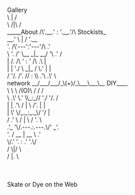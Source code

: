 


<!DOCTYPE html>
<html lang="en">
<head>
<mega charset="utf-8"
<meta name="viewport" content="width=device-width, initial-scale=1">
<title>SkateorDye</title>
<link rel="stylesheet" type="text/css" href="SkateorDye.css">
<link href="https://fonts.googleapis.com/css2?family=Montserrat:wght@100;200&family=Roboto+Mono:wght@100;300;600;700&display=swap" rel="stylesheet">
<link href="https://fonts.googleapis.com/css2?family=Tenor+Sans&display=swap" rel="stylesheet">
<link href="https://fonts.googleapis.com/css2?family=Cedarville+Cursive&display=swap" rel="stylesheet">
<scrip type="text/javascript" src="https://cdn.rawgit.com/asvd/dragscroll/master/dragscroll.js">
</head>


<body class="Welcome_to_SkateorDye" >

<p>
                <span>Gallery</span>   <br>
            \         |         /              <br>
             \       /|\       /     <br>
          _____About     /\'.__.' : '.__.'/\  Stockists_<br>
 __.'  \      |      /  '.__ <br>
        '.     /\'---':'---'/\     .' <br>
        \ '. /'  \__ _|_ __/  '\ .' /  <br>
         |  /.   /\ ' : ' /\   .\  |  <br>
         |  | './  \ _|_ /  \.' |  |  <br>
        / '/.  /'. // : \\ .'\  .\' \ <br>
network __/___/___/_\(+)/_\___\___\__ DIY____    <br>
          \   \   \ /(O)\ /   /   /    <br>
        \ .\'  \.' \\_:_// './  '/. / <br>
         |  | .'\  /  |  \  /'. |  |   <br>
         |  \'   \/_._:_._\/   '/  |  <br>
        / .' \   /    |    \   / '. \  <br>
         .’_   '\/.---.:.---.\/'   _'. <br>
           '.  / __   |   __ \  .'   <br>
             \/.'  '. : .'  '.\/     <br>
             /       \|/       \     <br>
            /         |.        \    <br>
            <br>
            <br>

Skate or Dye on the Web



</p>






  <!-- <table id="homepage" width="90%" height= "90%" margins= "20px" align="center" >
    <tr>
      <th  > <img src="Skate Or.jpg" width="100%" align="left" display="table-cell" /> </th>
      <th > </th>
      <th ><img src= "dye.jpg" width= "100%"  align= "left" dispaly="table-cell"</th>
    </tr>
    <tr>
    <td ></td>
      <td>
      <video autoplay muted loop width="100%" display="block" >
 <source src="glitchy lily.mov" type="video/mp4" align="center"  >
      </video>
        </td>
      <td></td>
    </tr>
    <tr>
<td  > <img src="Life cycle and death.jpg" width="100%" align="right" display="block"/> </td>
<td  class="welcoming_words" >  This website is living and breathing the way a flower is. It takes up physical space, resources, energy to be alive. Thus it will also die. This is meant to be oper source way of sharing the information in this book but not to last forever. Like responsible gardening we want to tend to responsible online life too.
</td>
<td width="25%" > <img src="Theory Says.jpg" height="10%" align="left"/> </td>
    </tr>
  </table>
  <br> -->
</div>





</body>
</html>
